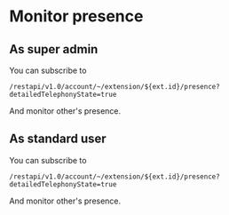 # Monitor presence

## As super admin

You can subscribe to 

```
/restapi/v1.0/account/~/extension/${ext.id}/presence?detailedTelephonyState=true
```

And monitor other's presence.


## As standard user

You can subscribe to 

```
/restapi/v1.0/account/~/extension/${ext.id}/presence?detailedTelephonyState=true
```

And monitor other's presence.
